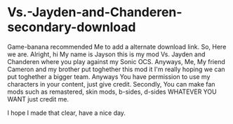 # Vs.-Jayden-and-Chanderen-secondary-download
Game-banana recommended Me to add a alternate download link.
So, Here we are. Alright, hi My name is Jayson this is my mod Vs. Jayden and Chanderen where you play against my Sonic OCS.
Anyways, Me, My friend Cameron and my brother put toghether this mod it I'm really hoping we can put toghether a bigger team. Anyways You have permission to use my characters in your content, just give credit. Secondly, You can make fan mods such as remastered, skin mods, b-sides, d-sides WHATEVER YOU WANT just credit me.

I hope I made that clear, have a nice day.
